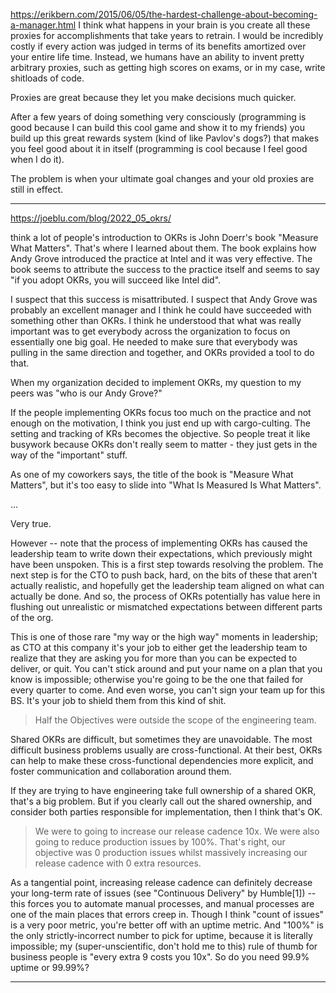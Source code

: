 <https://erikbern.com/2015/06/05/the-hardest-challenge-about-becoming-a-manager.html>
I think what happens in your brain is you create all these proxies for accomplishments that take years to retrain. I would be incredibly costly if every action was judged in terms of its benefits amortized over your entire life time. Instead, we humans have an ability to invent pretty arbitrary proxies, such as getting high scores on exams, or in my case, write shitloads of code.

Proxies are great because they let you make decisions much quicker.

After a few years of doing something very consciously (programming is good because I can build this cool game and show it to my friends) you build up this great rewards system (kind of like Pavlov's dogs?) that makes you feel good about it in itself (programming is cool because I feel good when I do it).

The problem is when your ultimate goal changes and your old proxies are still in effect.

____
<https://joeblu.com/blog/2022_05_okrs/>

 think a lot of people's introduction to OKRs is John Doerr's book "Measure What Matters". That's where I learned about them.
The book explains how Andy Grove introduced the practice at Intel and it was very effective. The book seems to attribute the success to the practice itself and seems to say "if you adopt OKRs, you will succeed like Intel did".

I suspect that this success is misattributed. I suspect that Andy Grove was probably an excellent manager and I think he could have succeeded with something other than OKRs. I think he understood that what was really important was to get everybody across the organization to focus on essentially one big goal. He needed to make sure that everybody was pulling in the same direction and together, and OKRs provided a tool to do that.

When my organization decided to implement OKRs, my question to my peers was "who is our Andy Grove?"

If the people implementing OKRs focus too much on the practice and not enough on the motivation, I think you just end up with cargo-culting. The setting and tracking of KRs becomes the objective. So people treat it like busywork because OKRs don't really seem to matter - they just gets in the way of the "important" stuff.

As one of my coworkers says, the title of the book is "Measure What Matters", but it's too easy to slide into "What Is Measured Is What Matters".

...

Very true.

However -- note that the process of implementing OKRs has caused the leadership team to write down their expectations, which previously might have been unspoken. This is a first step towards resolving the problem. The next step is for the CTO to push back, hard, on the bits of these that aren't actually realistic, and hopefully get the leadership team aligned on what can actually be done. And so, the process of OKRs potentially has value here in flushing out unrealistic or mismatched expectations between different parts of the org.

This is one of those rare "my way or the high way" moments in leadership; as CTO at this company it's your job to either get the leadership team to realize that they are asking you for more than you can be expected to deliver, or quit. You can't stick around and put your name on a plan that you know is impossible; otherwise you're going to be the one that failed for every quarter to come. And even worse, you can't sign your team up for this BS. It's your job to shield them from this kind of shit.

> Half the Objectives were outside the scope of the engineering team.

Shared OKRs are difficult, but sometimes they are unavoidable. The most difficult business problems usually are cross-functional. At their best, OKRs can help to make these cross-functional dependencies more explicit, and foster communication and collaboration around them.

If they are trying to have engineering take full ownership of a shared OKR, that's a big problem. But if you clearly call out the shared ownership, and consider both parties responsible for implementation, then I think that's OK.

> We were to going to increase our release cadence 10x. We were also going to reduce production issues by 100%. That's right, our objective was 0 production issues whilst massively increasing our release cadence with 0 extra resources.

As a tangential point, increasing release cadence can definitely decrease your long-term rate of issues (see "Continuous Delivery" by Humble[1]) -- this forces you to automate manual processes, and manual processes are one of the main places that errors creep in. Though I think "count of issues" is a very poor metric, you're better off with an uptime metric. And "100%" is the only strictly-incorrect number to pick for uptime, because it is literally impossible; my (super-unscientific, don't hold me to this) rule of thumb for business people is "every extra 9 costs you 10x". So do you need 99.9% uptime or 99.99%?

___